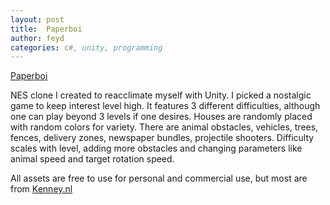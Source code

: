 ```yaml
---
layout: post
title:  Paperboi
author: feyd
categories: c#, unity, programming
---
```


<a href="https://www.levelsevencomputers.com/projectb/paperboi/">Paperboi</a>

NES clone I created to reacclimate myself with Unity.  I picked a nostalgic game to keep interest level high.  It features 3 different difficulties, although one can play beyond 3 levels if one desires.  Houses are randomly placed with random colors for variety.  There are animal obstacles, vehicles, trees, fences, delivery zones, newspaper bundles, projectile shooters.  Difficulty scales with level, adding more obstacles and changing parameters like animal speed and target rotation speed.

All assets are free to use for personal and commercial use, but most are from <a href="https://kenney.nl">Kenney.nl</a>
